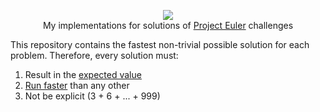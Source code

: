 <p align="center">
  <a href="https://projecteuler.net">
    <img src="https://projecteuler.net/images/clipart/euler_portrait.png">
  </a>
  <br>My implementations for solutions of <a href="https://projecteuler.net">Project Euler</a> challenges</br>
</p>

This repository contains the fastest non-trivial possible solution for each problem. Therefore, every solution must:
1. Result in the [expected value](https://github.com/nayuki/Project-Euler-solutions/blob/master/Answers.txt)
2. [Run faster](https://github.com/KimTisott/ProjectEuler-Solutions/blob/main/) than any other
3. Not be explicit (3 + 6 + ... + 999)
